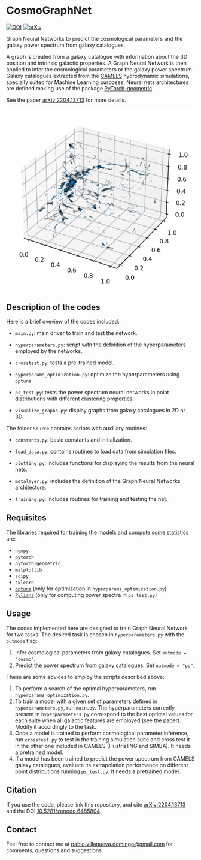 # CosmoGraphNet

[![DOI](https://zenodo.org/badge/DOI/10.5281/zenodo.6485804.svg)](https://doi.org/10.5281/zenodo.6485804)
[![arXiv](https://img.shields.io/badge/arXiv-2204.13713-B31B1B.svg)](http://arxiv.org/abs/2204.13713)

Graph Neural Networks to predict the cosmological parameters and the galaxy power spectrum from galaxy catalogues.

A graph is created from a galaxy catalogue with information about the 3D position and intrinsic galactic properties. A Graph Neural Network is then applied to infer the cosmological parameters or the galaxy power spectrum. Galaxy catalogues extracted from the [CAMELS](https://camels.readthedocs.io/en/latest/index.html) hydrodynamic simulations, specially suited for Machine Learning purposes. Neural nets architectures are defined making use of the package [PyTorch-geometric](https://pytorch-geometric.readthedocs.io/en/latest/).

See the paper [arXiv:2204.13713](https://arxiv.org/abs/2204.13713) for more details.

<img src="visualize_graph_10.png" width="500">


## Description of the codes

Here is a brief oveview of the codes included:

- `main.py`: main driver to train and test the network.

- `hyperparameters.py`: script with the definition of the hyperparameters employed by the networks.

- `crosstest.py`: tests a pre-trained model.

- `hyperparams_optimization.py`: optimize the hyperparameters using `optuna`.

- `ps_test.py`: tests the power spectrum neural networks in point distributions with different clustering properties.

- `visualize_graphs.py`: display graphs from galaxy catalogues in 2D or 3D.


The folder `Source` contains scripts with auxiliary routines:

* `constants.py`: basic constants and initialization.

* `load_data.py`: contains routines to load data from simulation files.

* `plotting.py`: includes functions for displaying the results from the neural nets.

* `metalayer.py`: includes the definition of the Graph Neural Networks architecture.

* `training.py`: includes routines for training and testing the net.


## Requisites

The libraries required for training the models and compute some statistics are:
* `numpy`
* `pytorch`
* `pytorch-geometric`
* `matplotlib`
* `scipy`
* `sklearn`
* [`optuna`](https://optuna.readthedocs.io/en/stable/index.html) (only for optimization in `hyperparams_optimization.py`)
* [`Pylians`](https://pylians3.readthedocs.io/en/master/) (only for computing power spectra in `ps_test.py`)


## Usage

The codes implemented here are designed to train Graph Neural Network for two tasks. The desired task is chosen in `hyperparameters.py` with the `outmode` flag:
1. Infer cosmological parameters from galaxy catalogues. Set `outmode = "cosmo"`.
2. Predict the power spectrum from galaxy catalogues. Set `outmode = "ps"`.

These are some advices to employ the scripts described above:
1. To perform a search of the optimal hyperparameters, run `hyperparams_optimization.py`.
2. To train a model with a given set of parameters defined in `hyperparameters.py`, run `main.py`. The hyperparameters currently present in `hyperparameters.py` correspond to the best optimal values for each suite when all galactic features are employed (see the paper). Modify it accordingly to the task.
3. Once a model is trained to perform cosmological parameter inference, run `crosstest.py` to test in the training simulation suite and cross test it in the other one included in CAMELS (IllustrisTNG and SIMBA). It needs a pretrained model.
4. If a model has been trained to predict the power spectrum from CAMELS galaxy catalogues, evaluate its extrapolation performance on different point distributions running `ps_test.py`. It needs a pretrained model.


## Citation

If you use the code, please link this repository, and cite [arXiv:2204.13713](https://arxiv.org/abs/2204.13713) and the DOI [10.5281/zenodo.6485804](https://doi.org/10.5281/zenodo.6485804).


## Contact

Feel free to contact me at <pablo.villanueva.domingo@gmail.com> for comments, questions and suggestions.
